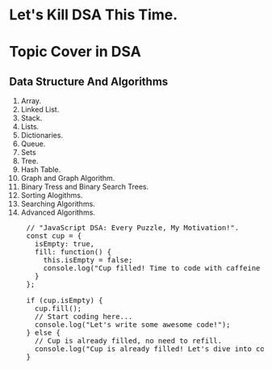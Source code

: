 # Let's Kill DSA This Time.

# Topic Cover in DSA 

## Data Structure And Algorithms
  1. Array.
  2. Linked List.
  3. Stack.
  4. Lists.
  5. Dictionaries.
  6. Queue.
  7. Sets
  8. Tree.
  9. Hash Table.
  10. Graph and Graph Algorithm.
  11. Binary Tress and Binary Search Trees.
  12. Sorting Alogithms.
  13. Searching Algorithms.
  14. Advanced Algorithms.


<pre>
    // "JavaScript DSA: Every Puzzle, My Motivation!".
    const cup = {
      isEmpty: true,
      fill: function() {
        this.isEmpty = false;
        console.log("Cup filled! Time to code with caffeine boost!");
      }  
    };

    if (cup.isEmpty) {
      cup.fill();
      // Start coding here...
      console.log("Let's write some awesome code!");
    } else {
      // Cup is already filled, no need to refill.
      console.log("Cup is already filled! Let's dive into coding!");
    }
</pre>

